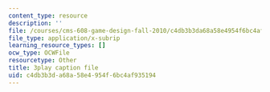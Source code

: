 ```yaml
---
content_type: resource
description: ''
file: /courses/cms-608-game-design-fall-2010/c4db3b3da68a58e4954f6bc4af935194_68556.vtt
file_type: application/x-subrip
learning_resource_types: []
ocw_type: OCWFile
resourcetype: Other
title: 3play caption file
uid: c4db3b3d-a68a-58e4-954f-6bc4af935194
---
```

